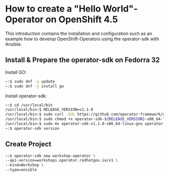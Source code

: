 # How to create a "Hello World"-Operator on OpenShift 4.5

This introduction contains the installation and configuration such as an example how to develop OpenShift-Operators using the
operator-sdk with Ansible.


## Install & Prepare the operator-sdk on Fedorra 32

Install GO:
```bash
~:$ sudo dnf -y update
~:$ sudo dnf -y install go
```

Install operator-sdk:

```bash
~:$ cd /usr/local/bin
/usr/local/bin:$ RELEASE_VERSION=v1.1.0
/usr/local/bin:$ sudo curl -OJL https://github.com/operator-framework/operator-sdk/releases/download/${RELEASE_VERSION}/operator-sdk-${RELEASE_VERSION}-x86_64-linux-gnu
/usr/local/bin:$ sudo chmod +x operator-sdk-${RELEASE_VERSION}-x86_64-linux-gnu
/usr/local/bin:$ sudo mv operator-sdk-v1.1.0-x86_64-linux-gnu operator-sdk
~:$ operator-sdk version
```


## Create Project

```bash
~:$ operator-sdk new workshop-operator \
--api-version=workshops.operator.redhatgov.io/v1 \
--kind=Workshop \
--type=ansible
```
